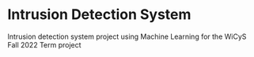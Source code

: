 # Intrusion Detection System
Intrusion detection system project using Machine Learning for the WiCyS Fall 2022 Term project

